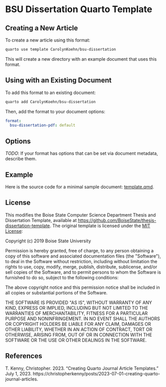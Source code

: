 
# BSU Dissertation Quarto Template

## Creating a New Article

To create a new article using this format:

```bash
quarto use template CarolynKoehn/bsu-dissertation
```

This will create a new directory with an example document that uses this format.

## Using with an Existing Document

To add this format to an existing document:

```bash
quarto add CarolynKoehn/bsu-dissertation
```

Then, add the format to your document options:

```yaml
format:
  bsu-dissertation-pdf: default
```    

## Options

*TODO*: If your format has options that can be set via document metadata, describe them.

## Example

Here is the source code for a minimal sample document: [template.qmd](template.qmd).

<!-- pdftools::pdf_convert('template.pdf',pages = 1) 
![[template.qmd](template.qmd)](template_1.png) -->

## License
This modifies the Boise State Computer Science Department Thesis and Dissertation Template, available at https://github.com/BoiseState/thesis-dissertation-template.
The original template is licensed under the [MIT License](https://opensource.org/license/MIT):

Copyright (c) 2019 Boise State University

Permission is hereby granted, free of charge, to any person obtaining a copy
of this software and associated documentation files (the "Software"), to deal
in the Software without restriction, including without limitation the rights
to use, copy, modify, merge, publish, distribute, sublicense, and/or sell
copies of the Software, and to permit persons to whom the Software is
furnished to do so, subject to the following conditions:

The above copyright notice and this permission notice shall be included in all
copies or substantial portions of the Software.

THE SOFTWARE IS PROVIDED "AS IS", WITHOUT WARRANTY OF ANY KIND, EXPRESS OR
IMPLIED, INCLUDING BUT NOT LIMITED TO THE WARRANTIES OF MERCHANTABILITY,
FITNESS FOR A PARTICULAR PURPOSE AND NONINFRINGEMENT. IN NO EVENT SHALL THE
AUTHORS OR COPYRIGHT HOLDERS BE LIABLE FOR ANY CLAIM, DAMAGES OR OTHER
LIABILITY, WHETHER IN AN ACTION OF CONTRACT, TORT OR OTHERWISE, ARISING FROM,
OUT OF OR IN CONNECTION WITH THE SOFTWARE OR THE USE OR OTHER DEALINGS IN THE
SOFTWARE.

## References

T. Kenny, Christopher. 2023. “Creating Quarto Journal Article Templates.” July 1, 2023. https://christopherkenny/posts/2023-07-01-creating-quarto-journal-articles.

